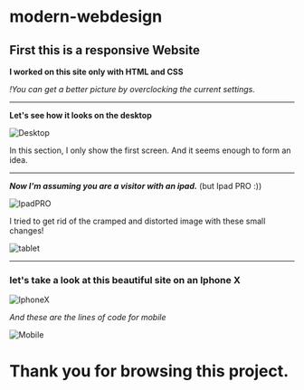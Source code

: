 # modern-webdesign

##   First this is a responsive Website 

**I worked on this site only with HTML and CSS**

*!You can get a better picture by overclocking the current settings.*

---

**Let's see how it looks on the desktop**

![Desktop](https://i.hizliresim.com/h8p1l8l.png)

In this section, I only show the first screen. And it seems enough to form an idea.

---

**_Now I'm assuming you are a visitor with an ipad._**
(but Ipad PRO :))

![IpadPRO](https://i.hizliresim.com/sw8vhd7.png)

I tried to get rid of the cramped and distorted image with these small changes!

![tablet](https://i.hizliresim.com/22iw5e4.png)

---
###  let's take a look at this beautiful site on an Iphone X

![IphoneX](https://i.hizliresim.com/j0ex3ci.png)

_And these are the lines of code for mobile_

![Mobile](https://i.hizliresim.com/awb586k.png)

# Thank you for browsing this project.
